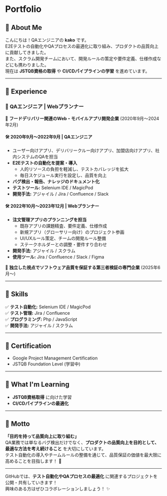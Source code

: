 # Portfolio

## 👋 About Me
こんにちは！QAエンジニアの **kako** です。  
E2Eテストの自動化やQAプロセスの最適化に取り組み、プロダクトの品質向上に貢献してきました。  
また、スクラム開発チームにおいて、開発ルールの策定や要件定義、仕様作成などにも携わりました。  
現在は **JSTQB資格の取得** や **CI/CDパイプラインの学習** を進めています。  

---

## 💼 Experience

### 🏢 **QAエンジニア | Webプランナー**
📍 **フードデリバリー関連のWeb・モバイルアプリ開発企業** (2020年9月〜2024年2月)  

#### **🛠 2020年9月〜2022年9月 | QAエンジニア**
- ユーザー向けアプリ、デリバリークルー向けアプリ、加盟店向けアプリ、社内システムのQAを担当
- **E2Eテストの自動化を提案・導入**
  - 人的リソースの負担を軽減し、テストカバレッジを拡大
  - 毎日スケジュール実行を設定し、品質を向上
- **バグ検出・報告、ナレッジのドキュメント化**
- **テストツール:** Selenium IDE / MagicPod  
- **開発手法:** アジャイル / Jira / Confluence / Slack  

#### **🛠 2022年10月〜2023年12月 | Webプランナー**
- **注文管理アプリのプランニングを担当**
  - 既存アプリの課題精査、要件定義、仕様作成
  - 新規アプリ（グローサリー向け）のプロジェクト参画
  - UI/UXルール策定、チームの開発ルール整備
  - ステークホルダーとの調整・要件すり合わせ
- **開発手法:** アジャイル / スクラム  
- **使用ツール:** Jira / Confluence / Slack / Figma

📍 **独立した視点でソフトウェア品質を保証する第三者検証の専門企業** (2025年6月〜)  

---

## 🔧 Skills
✅ **テスト自動化:** Selenium IDE / MagicPod  
✅ **テスト管理:** Jira / Confluence  
✅ **プログラミング:** Php / JavaScript  
✅ **開発手法:** アジャイル / スクラム  

---

## 📜 Certification
- Google Project Management Certification  
- JSTQB Foundation Level (学習中)  

---

## 🎯 What I'm Learning
- **JSTQB資格取得** に向けた学習  
- **CI/CDパイプラインの最適化**  

---

## 🌱 Motto
**「目的を持って品質向上に取り組む」**  
QA業務では単なるバグ検出だけでなく、**プロダクトの品質向上を目的として、最適な方法を考え続けること** を大切にしています。  
テスト自動化の導入やチームルールの整備を通じて、品質保証の価値を最大限に高めることを目指します！ 🚀  

---

GitHubでは、**テスト自動化やQAプロセスの最適化** に関連するプロジェクトを公開・共有していきます！  
興味のある方はぜひコラボレーションしましょう！ ✨
